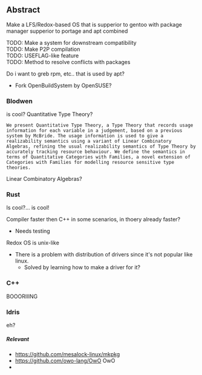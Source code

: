 ## Abstract

Make a LFS/Redox-based OS that is supperior to gentoo with package manager supperior to portage and apt  combined

TODO: Make a system for downstream compatibility<br>
TODO: Make P2P compilation<br>
TODO: USEFLAG-like feature<br>
TODO: Method to resolve conflicts with packages<br>

Do i want to greb rpm, etc.. that is used by apt?
- Fork OpenBuildSystem by OpenSUSE?

### Blodwen
is cool? Quantitative Type Theory?

`
We present Quantitative Type Theory, a Type Theory that records usage information for each variable in a judgement, based on a previous system by McBride. The usage information is used to give a realizability semantics using a variant of Linear Combinatory Algebras, refining the usual realizability semantics of Type Theory by accurately tracking resource behaviour. We define the semantics in terms of Quantitative Categories with Families, a novel extension of Categories with Families for modelling resource sensitive type theories.
`

Linear Combinatory Algebras?



### Rust
Is cool?... is cool!

Compiler faster then C++ in some scenarios, in thoery already faster?
- Needs testing

Redox OS is unix-like
- There is a problem with distribution of drivers since it's not popular like linux.
  - Solved by learning how to make a driver for it?

### C++
BOOORIIING

### ldris
eh?


##### Relevant
- https://github.com/mesalock-linux/mkpkg
- https://github.com/owo-lang/OwO OwO
- 

